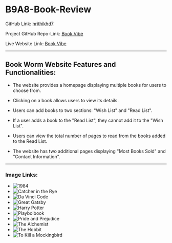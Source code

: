 # B9A8-Book-Review

GitHub Link: [hrithikhd7](https://github.com/hrithikhd7)

Project GitHub Repo-Link: [Book Vibe](https://github.com/programming-hero-web-course-4/b9a8-book-vibe-hrithikhd7)

Live Website Link: [Book Vibe](https://imminent-sister.surge.sh/)

---

## Book Worm Website Features and Functionalities:

- The website provides a homepage displaying multiple books for users to choose from.

- Clicking on a book allows users to view its details.

- Users can add books to two sections: "Wish List" and "Read List".

- If a user adds a book to the "Read List", they cannot add it to the "Wish List".

- Users can view the total number of pages to read from the books added to the Read List.

- The website has two additional pages displaying "Most Books Sold" and "Contact Information".

---

### Image Links:

- ![1984](https://i.ibb.co/QdF6LLm/1984.jpg)
- ![Catcher in the Rye](https://i.ibb.co/qpqCRzs/catcher-in-the-rye.jpg)
- ![Da Vinci Code](https://i.ibb.co/cFZ3rP9/da-vinci-code.jpg)
- ![Great Gatsby](https://i.ibb.co/ypvd6b1/great-gatsby.jpg)
- ![Harry Potter](https://i.ibb.co/HzSJR26/harry-potter.jpg)
- ![Playboibook](https://i.ibb.co/Qdhf5w1/playboibook.png)
- ![Pride and Prejudice](https://i.ibb.co/wM24xRV/pride-and-prejudice.jpg)
- ![The Alchemist](https://i.ibb.co/q12Cvpg/the-alchemist.jpg)
- ![The Hobbit](https://i.ibb.co/YpW42yH/the-hobbit.jpg)
- ![To Kill a Mockingbird](https://i.ibb.co/85MdpPQ/to-kill-a-mockingbird.jpg)

